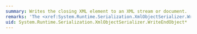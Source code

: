 ```yaml
---
summary: Writes the closing XML element to an XML stream or document.
remarks: 'The <xref:System.Runtime.Serialization.XmlObjectSerializer.WriteStartObject%2A>, <xref:System.Runtime.Serialization.XmlObjectSerializer.WriteObjectContent%2A>, and <xref:System.Runtime.Serialization.XmlObjectSerializer.WriteEndObject%2A> methods must be implemented. The three methods are used in succession to write the complete serialization using the pattern: write start, write content, and write end. Users can insert XML attributes during the writing of the object between the calls to <xref:System.Runtime.Serialization.XmlObjectSerializer.WriteStartObject%2A> and <xref:System.Runtime.Serialization.XmlObjectSerializer.WriteEndObject%2A>. The three methods are also called by the virtual implementation of the <xref:System.Runtime.Serialization.XmlObjectSerializer.WriteObject%2A> method.'
uid: System.Runtime.Serialization.XmlObjectSerializer.WriteEndObject*
---
```

